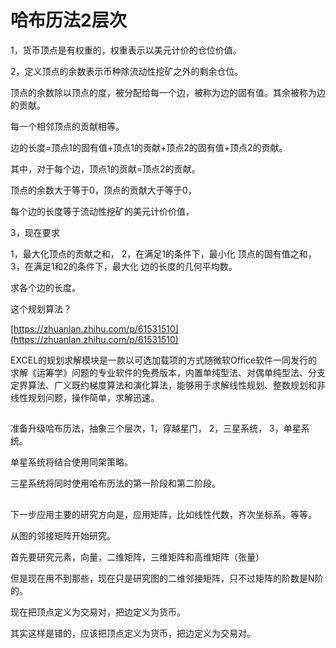 # 哈布历法2层次

1，货币顶点是有权重的，权重表示以美元计价的仓位价值。

2，定义顶点的余数表示币种除流动性挖矿之外的剩余仓位。

顶点的余数除以顶点的度，被分配给每一个边，被称为边的固有值。其余被称为边的贡献。

每一个相邻顶点的贡献相等。

边的长度=顶点1的固有值+顶点1的贡献+顶点2的固有值+顶点2的贡献。

其中，对于每个边，顶点1的贡献=顶点2的贡献。

顶点的余数大于等于0，顶点的贡献大于等于0，

每个边的长度等于流动性挖矿的美元计价价值，

3，现在要求

1，最大化顶点的贡献之和， 2，在满足1的条件下，最小化 顶点的固有值之和， 3，在满足1和2的条件下，最大化 边的长度的几何平均数。

求各个边的长度。

这个规划算法？

[https://zhuanlan.zhihu.com/p/61531510](https://zhuanlan.zhihu.com/p/61531510)

EXCEL的规划求解模块是一款以可选加载项的方式随微软Office软件一同发行的求解《运筹学》问题的专业软件的免费版本，内置单纯型法、对偶单纯型法、分支定界算法、广义既约梯度算法和演化算法，能够用于求解线性规划、整数规划和非线性规划问题，操作简单，求解迅速。

## 

准备升级哈布历法，抽象三个层次，1，穿越星门， 2，三星系统， 3，单星系统。

单星系统将结合使用同架策略。 

三星系统将同时使用哈布历法的第一阶段和第二阶段。

## 

下一步应用主要的研究方向是，应用矩阵，比如线性代数，齐次坐标系，等等。

从图的邻接矩阵开始研究。 

首先要研究元素，向量，二维矩阵，三维矩阵和高维矩阵（张量） 

但是现在用不到那些，现在只是研究图的二维邻接矩阵，只不过矩阵的阶数是N阶的。 

现在把顶点定义为交易对，把边定义为货币。 

其实这样是错的，应该把顶点定义为货币，把边定义为交易对。

